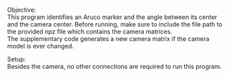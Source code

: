 Objective:  
This program identifies an Aruco marker and the angle between its center and the camera center. Before running, make sure to include the file path to the provided npz file which contains the camera matrices.  
The supplementary code generates a new camera matrix if the camera model is ever changed.

Setup:  
Besides the camera, no other connections are required to run this program.
